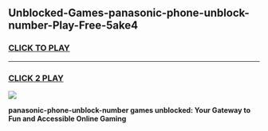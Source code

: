 
## Unblocked-Games-panasonic-phone-unblock-number-Play-Free-5ake4
<h3>
<a href="https://premium76.site?title=panasonic-phone-unblock-number&ref=19M">CLICK TO PLAY</a></h3>
<hr>

<h3>
<a href="https://premium76.site?title=panasonic-phone-unblock-number&ref=19M">CLICK 2 PLAY</a>
  
</h3>

<a href="https://premium76.site?title=panasonic-phone-unblock-number&ref=19M"><img src="https://clearcache.store/games.png"></a>


**panasonic-phone-unblock-number games unblocked: Your Gateway to Fun and Accessible Online Gaming**
